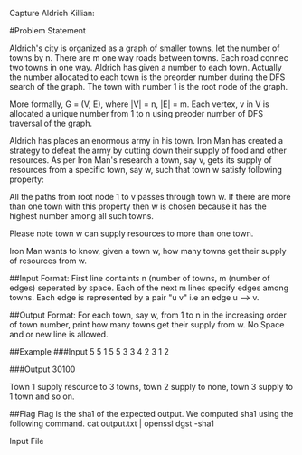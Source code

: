 Capture Aldrich Killian:

#Problem Statement

Aldrich's city is organized as a graph of smaller towns, let the number of towns by n. There are m one way roads between towns. Each road connec two towns in one way. Aldrich has given a number to each town. Actually the number allocated to each town is the preorder number during the DFS search of the graph. The town with number 1 is the root node of the graph.

More formally, G = (V, E), where |V| = n, |E| = m. Each vertex, v in V is allocated a unique number from 1 to n using preoder number of DFS traversal of the graph.

Aldrich has places an enormous army in his town. Iron Man has created a strategy to defeat the army by cutting down their supply of food and other resources. As per Iron Man's research a town, say v, gets its supply of resources from a specific town, say w, such that town w satisfy following property:

All the paths from root node 1 to v passes through town w. If there are more than one town with this property then w is chosen because it has the highest number among all such towns.

Please note town w can supply resources to more than one town.

Iron Man wants to know, given a town w, how many towns get their supply of resources from w.

##Input Format:
First line containts n (number of towns, m (number of edges) seperated by space.
Each of the next m lines specify edges among towns. Each edge is represented by a pair "u v" i.e an edge u --> v.

##Output Format:
For each town, say w, from 1 to n in the increasing order of town number, print how many towns get their supply from w. No Space and or new line is allowed.

##Example
###Input
5 5
1 5
5 3
3 4
2 3
1 2

###Output
30100

Town 1 supply resource to 3 towns, town 2 supply to none, town 3 supply to 1 town and so on.

##Flag
Flag is the sha1 of the expected output. We computed sha1 using the following command. cat output.txt | openssl dgst -sha1



Input File
